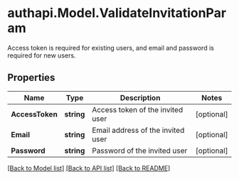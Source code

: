 # authapi.Model.ValidateInvitationParam
Access token is required for existing users, and email and password is required for new users. 

## Properties

Name | Type | Description | Notes
------------ | ------------- | ------------- | -------------
**AccessToken** | **string** | Access token of the invited user | [optional] 
**Email** | **string** | Email address of the invited user | [optional] 
**Password** | **string** | Password of the invited user | [optional] 

[[Back to Model list]](../README.md#documentation-for-models) [[Back to API list]](../README.md#documentation-for-api-endpoints) [[Back to README]](../README.md)

